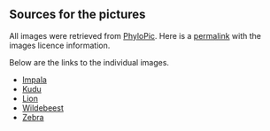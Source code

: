 ## Sources for the pictures

All images were retrieved from [PhyloPic](https://www.phylopic.org/). Here is a [permalink](https://www.phylopic.org/permalinks/54d4987c03237fb1273f8a8e34da816cd3bdb5d2425dfba4cd40237637c8b368) with the images licence information.

Below are the links to the individual images.

-   [Impala](http://www.phylopic.org/image/e07d1491-1d85-4c47-9f7d-075ea57bf0c5/)
-   [Kudu](http://www.phylopic.org/image/e590147d-93c5-4d81-bbbf-bd1410cf8135/)
-   [Lion](http://www.phylopic.org/image/dd7c7bc6-2c6d-48e4-860b-02bf37886b5b/)
-   [Wildebeest](http://www.phylopic.org/image/020a207e-4e91-4939-95b5-6951afae2b69/)
-   [Zebra](http://www.phylopic.org/image/a31e7527-3203-4233-b0da-c415cc7d1664/)
